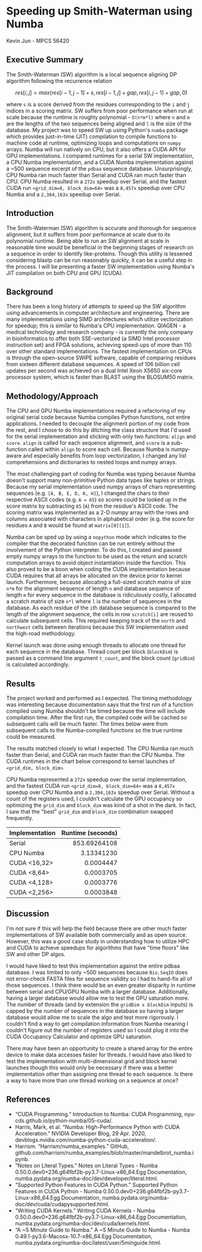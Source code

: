 # Speeding up Smith-Waterman using Numba

Kevin Jun - MPCS 56420

## Executive Summary

The Smith-Waterman (SW) algorithm is a local sequence aligning DP algorithm following the recurrence relation

```math
res[i,j] = max(res[i-1, j-1] + s,
               res[i-1, j] + gap,
               res[i, j-1] + gap,
               0)
```

where `s` is a score derived from the residues corresponding to the `i` and `j` indices in a scoring matrix. SW suffers from poor performance when run at scale because the runtime is roughly polynomial - `O(n*m*l)` where `n` and `m` are the lengths of the two sequences being aligned and `l` is the size of the database. My project was to speed SW up using Python's `numba` package which provides just-in-time (JIT) compilation to compile functions to machine code at runtime, optimizing loops and computations on `numpy` arrays. Numba will run natively on CPU, but it also offers a CUDA API for GPU implementations. I compared runtimes for a serial SW implementation, a CPU Numba implementation, and a CUDA Numba implementation against a ~500 sequence excerpt of the `pdbaa` sequence database. Unsurprisingly, CPU Numba ran much faster than Serial and CUDA ran much faster than CPU. CPU Numba resulted in a `272x` speedup over Serial, and the fastest CUDA run `<grid_dim=8, block_dim=64>` was a `8,457x` speedup over CPU Numba and a `2,304,163x` speedup over Serial.

## Introduction

The Smith-Waterman (SW) algorithm is accurate and thorough for sequence alignment, but it suffers from poor performance at scale due to its polynomial runtime. Being able to run an SW alignment at scale in reasonable time would be beneficial in the beginning stages of research on a sequence in order to identify like-proteins. Though this utility is lessened considering blastp can be run reasonably quickly, it can be a useful step in the process. I will be presenting a faster SW implementation using Numba's JIT compilation on both CPU and GPU (CUDA).

## Background

There has been a long history of attempts to speed up the SW algorithm using advancements in computer architecture and engineering. There are many implementations using SIMD architectures which utilize vectorization for speedup; this is similar to Numba's CPU implementation. QIAGEN - a medical technology and research company - is currently the only company in bioinformatics to offer both SSE-vectorized (a SIMD Intel processor instruction set) and FPGA solutions, achieving speed-ups of more than 110 over other standard implementations. The fastest implementation on CPUs is through the open-source SWIPE software, capable of comparing residues from sixteen different database sequences. A speed of 106 billion cell updates per second was achieved on a dual Intel Xeon X5650 six-core processor system, which is faster than BLAST using the BLOSUM50 matrix.

## Methodology/Approach

The CPU and GPU Numba implementations required a refactoring of my original serial code because Numba compiles Python functions, not entire applications. I needed to decouple the alignment portion of my code from the rest, and I chose to do this by ditching the class structure that I'd used for the serial implementation and sticking with only two functions: `align` and `score`. `align` is called for each sequence alignment, and `score` is a sub-function called within `align` to score each cell. Because Numba is numpy-aware and especially benefits from loop vectorization, I changed any list comprehensions and dictionaries to nested loops and numpy arrays.

The most challenging part of coding for Numba was typing because Numba doesn't support many non-primitive Python data types like tuples or strings. Because my serial implementation used numpy arrays of chars representing sequences (e.g. `[A, B, E, D, K, H]`), I changed the chars to their respective ASCII codes (e.g. `A = 65`) so scores could be looked up in the score matrix by subtracting `65` (`A`) from the residue's ASCII code. The scoring matrix was implemented as a 2-D numpy array with the rows and columns associated with characters in alphabetical order (e.g. the score for residues `A` and `B` would be found at `matrix[0][1]`).

Numba can be sped up by using a `nopython` mode which indicates to the compiler that the decorated function can be run entirely without the involvement of the Python interpreter. To do this, I created and passed empty numpy arrays to the function to be used as the return and scratch computation arrays to avoid object instantiation inside the function. This also proved to be a boon when coding the CUDA implementation because CUDA requires that all arrays be allocated on the device prior to kernel launch. Furthermore, because allocating a full-sized scratch matrix of size `n*m` for the alignment sequence of length `n` and database sequence of length `m` for every sequence in the database is ridiculously costly, I allocated a scratch matrix of size `n*l` where `l` is the number of sequences in the database. As each residue of the `i`th database sequence is compared to the length of the alignment sequence, the cells in row `scratch[i]` are reused to calculate subsequent cells. This required keeping track of the `north` and `northwest` cells between iterations because this SW implementation used the high-road methodology.

Kernel launch was done using enough threads to allocate one thread for each sequence in the database. Thread count per block (`blockDim`) is passed as a command line argument `t_count`, and the block count (`gridDim`) is calculated accordingly.

## Results

The project worked and performed as I expected. The timing methodology was interesting because documentation says that the first run of a function compiled using Numba shouldn't be timed because the time will include compilation time. After the first run, the compiled code will be cached so subsequent calls will be much faster. The times below were from subsequent calls to the Numba-compiled functions so the true runtime could be measured.

The results matched closely to what I expected. The CPU Numba ran much faster than Serial, and CUDA ran much faster than the CPU Numba. The CUDA runtimes in the chart below correspond to kernel launches of `<grid_dim, block_dim>`.

CPU Numba represented a `272x` speedup over the serial implementation, and the fastest CUDA run `<grid_dim=8, block_dim=64>` was a `8,457x` speedup over CPU Numba and a `2,304,163x` speedup over Serial. Without a count of the registers used, I couldn't calculate the GPU occupancy so optimizing the `grid_dim` and `block_dim` was kind of a shot in the dark. In fact, I saw that the "best" `grid_dim` and `block_dim` combination swapped frequently.

| Implementation | Runtime (seconds) |
| :-------------| -------:|
| Serial         | 853.69264108 |
| CPU Numba      | 3.13341230 |
| CUDA <16,32>    | 0.0004447 |
| CUDA <8,64>     | 0.0003705 |
| CUDA <4,128>    | 0.0003776 |
| CUDA <2,256>    | 0.0003848 |

## Discussion

I'm not sure if this will help the field because there are other much faster implementations of SW available both commercially and as open source. However, this was a good case study in understanding how to utilize HPC and CUDA to achieve speedups for algorithms that have "time floors" like SW and other DP algos.

I would have liked to test this implementation against the entire pdbaa database. I was limited to only ~500 sequences because `Bio.SeqIO` does not error-check FASTA files for sequence validity so I had to hand-fix all of those sequences. I think there would be an even greater disparity in runtime between serial and CPU/GPU Numba with a larger database. Additionally, having a larger database would allow me to test the GPU saturation more. The number of threads (and by extension the `gridDim x blockDim` inputs) is capped by the number of sequences in the database so having a larger database would allow me to scale the algo and test more rigorously. I couldn't find a way to get compilation information from Numba meaning I couldn't figure out the number of registers used so I could plug it into the CUDA Occupancy Calculator and optimize GPU saturation.

There may have been an opportunity to create a shared array for the entire device to make data accesses faster for threads. I would have also liked to test the implementation with multi-dimensional grid and block kernel launches though this would only be necessary if there was a better implementation other than assigning one thread to each sequence.  Is there a way to have more than one thread working on a sequence at once?

## References

* “CUDA Programming.” Introduction to Numba: CUDA Programming, nyu-cds.github.io/python-numba/05-cuda/.
* Harris, Mark, et al. “Numba: High-Performance Python with CUDA Acceleration.” NVIDIA Developer Blog, 29 Apr. 2020, devblogs.nvidia.com/numba-python-cuda-acceleration/.
* Harrism. “Harrism/numba_examples.” GitHub, github.com/harrism/numba_examples/blob/master/mandelbrot_numba.ipynb.
* “Notes on Literal Types.” Notes on Literal Types - Numba 0.50.0.dev0+236.g64fbf2b-py3.7-Linux-x86_64.Egg Documentation, numba.pydata.org/numba-doc/dev/developer/literal.html.
* “Supported Python Features in CUDA Python.” Supported Python Features in CUDA Python - Numba 0.50.0.dev0+236.g64fbf2b-py3.7-Linux-x86_64.Egg Documentation, numba.pydata.org/numba-doc/dev/cuda/cudapysupported.html.
* “Writing CUDA Kernels.” Writing CUDA Kernels - Numba 0.50.0.dev0+236.g64fbf2b-py3.7-Linux-x86_64.Egg Documentation, numba.pydata.org/numba-doc/dev/cuda/kernels.html.
* “A ~5 Minute Guide to Numba.” A ~5 Minute Guide to Numba - Numba 0.49.1-py3.6-Macosx-10.7-x86_64.Egg Documentation, numba.pydata.org/numba-doc/latest/user/5minguide.html.
